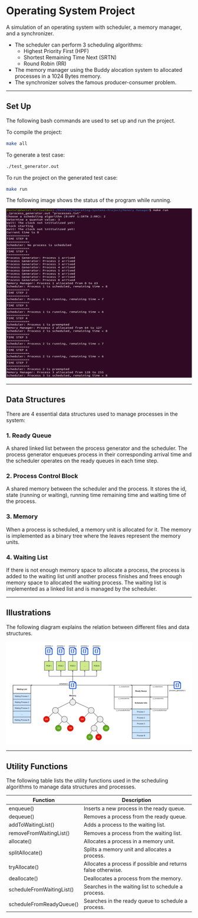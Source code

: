 # Operating System Project

A simulation of an operating system with scheduler, a memory manager, and a synchronizer.

* The scheduler can perform 3 scheduling algorithms:
	- Highest Priority First (HPF)
	- Shortest Remaining Time Next (SRTN)
	- Round Robin (RR)
* The memory manager using the Buddy alocation system to allocated processes in a 1024 Bytes memory.
* The synchronizer solves the famous producer-consumer problem.

---

## Set Up

The following bash commands are used to set up and run the project.

To compile the project:

```sh
make all
```

To generate a test case:

```sh
./test_generator.out
```

To run the project on the generated test case:

```sh
make run
```

The following image shows the status of the program while running.

![Running Scheduler](Images/RunningScheduler.png)

---

## Data Structures

There are 4 essential data structures used to manage processes in the system:

### 1. Ready Queue 

A shared linked list between the process generator and the scheduler. The process generator enqueues process in their corresponding arrival time and the scheduler operates on the ready queues in each time step.

### 2. Process Control Block

A shared memory between the scheduler and the process. It stores the id, state (running or waiting), running time remaining time and waiting time of the process.

### 3. Memory

When a process is scheduled, a memory unit is allocated for it. The memory is implemented as a binary tree where the leaves represent the memory units.

### 4. Waiting List

If there is not enough memory space to allocate a process, the process is added to the waiting list unitl another process finishes and frees enough memory space to allocated the waiting process. The waiting list is implemented as a linked list and is managed by the scheduler.

---

## Illustrations

The following diagram explains the relation between different files and data structures.

![Data Structures Diagram](Images/Diagram.png)

---

## Utility Functions

The following table lists the utility functions used in the scheduling algorithms to manage data structures and processes.

Function | Description
-------- | -----------
enqueue() | Inserts a new process in the ready queue.
dequeue() | Removes a process from the ready queue.
addToWaitingList() | Adds a process to the waiting list.
removeFromWaitingList()  | Removes a process from the waiting list.
allocate() | Allocates a process in a memory unit.
splitAllocate() | Splits a memory unit and allocates a process.
tryAllocate() | Allocates a process if possible and returns false otherwise.
deallocate() | Deallocates a process from the memory.
scheduleFromWaitingList() | Searches in the waiting list to schedule a process.
scheduleFromReadyQueue() | Searches in the ready queue to schedule a process.
